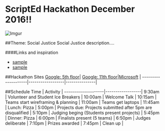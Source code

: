 # ScriptEd Hackathon December 2016!!
![Imgur](http://i.imgur.com/KxRicIt.png)

##Theme: Social Justice
Social Justice description....

####Links and inspiration
* [sample](sample.com)
* [sample](sample.com)

##Hackathon Sites
[Google: 5th floor](location/google5thFloor.md)| [Google: 11th floor](location/google11thFloor.md)|[Microsoft](location/microsoft.md) | 
--------------------|------------------|---------------|


##Schedule
Time         | Activity        | 
--------------------|------------------|
9:30am | Volunteer and Student Ice Breakers   | 
10:00am       | Welcome Talk    | 
10:15am  | Teams start wireframing & planning      | 
11:00am      | Teams get laptops  | 
11:45am           | Lunch: Pizza    | 
5:00pm         | Projects due: Projects submitted after 5pm are disqualified     |
5:10pm         | Judging beging (Students present projects)     | 
5:45pm            | Dinner: Pizza      | 
6:00pm           | Finalists present (5 teams) |
6:50pm           | Judges deliberate | 
7:10pm           | Prizes awarded |
7:45pm           | Clean up |

